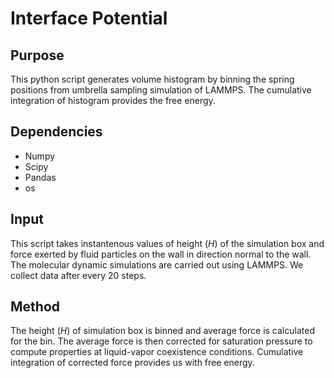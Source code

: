 # Interface Potential
 
## Purpose
This python script generates volume histogram by binning the spring positions from umbrella sampling simulation of LAMMPS. The cumulative integration of histogram provides the free energy.

## Dependencies
* Numpy
* Scipy
* Pandas
* os

## Input
This script takes instantenous values of height (*H*) of the simulation box and force exerted by fluid particles on the wall in direction normal to the wall. The molecular dynamic simulations are carried out using LAMMPS. We collect data after every 20 steps. 

## Method
The height (*H*) of simulation box is binned and average force is calculated for the bin. The average force is then corrected for saturation pressure to compute properties at liquid-vapor coexistence conditions. Cumulative integration of corrected force provides us with free energy.
